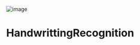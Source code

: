 ![image](https://user-images.githubusercontent.com/64969369/194756114-6d478ec8-e1be-4daf-bfda-d2131686fe02.png)

# HandwrittingRecognition
